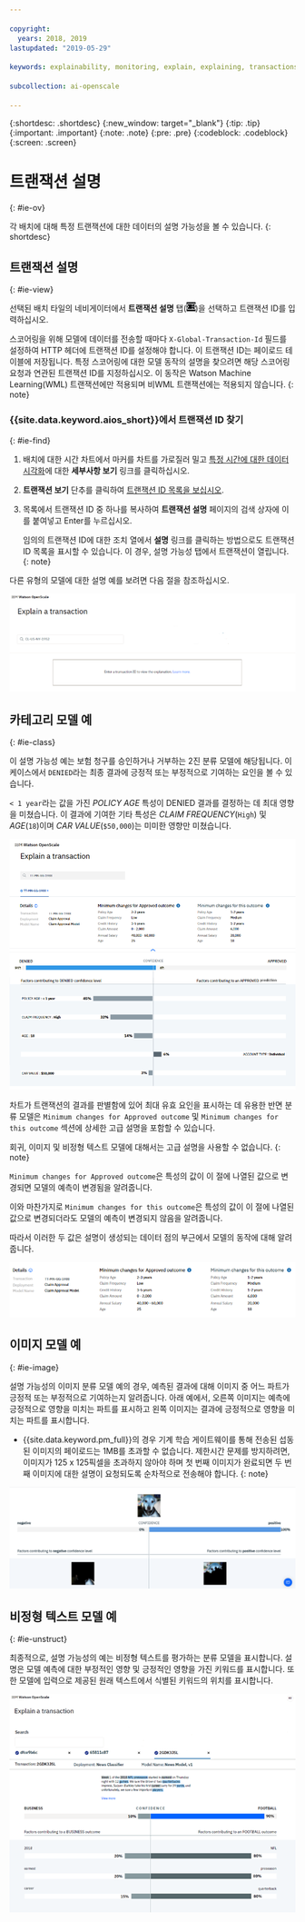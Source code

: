 ```yaml
---

copyright:
  years: 2018, 2019
lastupdated: "2019-05-29"

keywords: explainability, monitoring, explain, explaining, transactions, transaction ID

subcollection: ai-openscale

---
```


{:shortdesc: .shortdesc}
{:new_window: target="_blank"}
{:tip: .tip}
{:important: .important}
{:note: .note}
{:pre: .pre}
{:codeblock: .codeblock}
{:screen: .screen}

# 트랜잭션 설명
{: #ie-ov}

각 배치에 대해 특정 트랜잭션에 대한 데이터의 설명 가능성을 볼 수 있습니다.
{: shortdesc}

## 트랜잭션 설명
{: #ie-view}

선택된 배치 타일의 네비게이터에서 **트랜잭션 설명** 탭(![트랜잭션 설명 탭](images/insight-transact-tab.png))을 선택하고 트랜잭션 ID를 입력하십시오.

스코어링을 위해 모델에 데이터를 전송할 때마다 `X-Global-Transaction-Id` 필드를 설정하여 HTTP 헤더에 트랜잭션 ID를 설정해야 합니다. 이 트랜잭션 ID는 페이로드 테이블에 저장됩니다. 특정 스코어링에 대한 모델 동작의 설명을 찾으려면 해당 스코어링 요청과 연관된 트랜잭션 ID를 지정하십시오. 이 동작은 Watson Machine Learning(WML) 트랜잭션에만 적용되며 비WML 트랜잭션에는 적용되지 않습니다.
{: note}

### {{site.data.keyword.aios_short}}에서 트랜잭션 ID 찾기
{: #ie-find}

1.  배치에 대한 시간 차트에서 마커를 차트를 가로질러 밀고 [특정 시간에 대한 데이터 시각화](/docs/services/ai-openscale?topic=ai-openscale-it-ov#it-vdet)에 대한 **세부사항 보기** 링크를 클릭하십시오.
1.  **트랜잭션 보기** 단추를 클릭하여 [트랜잭션 ID 목록을 보십시오](/docs/services/ai-openscale?topic=ai-openscale-it-ov#it-tra).
1.  목록에서 트랜잭션 ID 중 하나를 복사하여 **트랜잭션 설명** 페이지의 검색 상자에 이를 붙여넣고 Enter를 누르십시오.

    임의의 트랜잭션 ID에 대한 조치 열에서 **설명** 링크를 클릭하는 방법으로도 트랜잭션 ID 목록을 표시할 수 있습니다. 이 경우, 설명 가능성 탭에서 트랜잭션이 열립니다.
    {: note}

  다른 유형의 모델에 대한 설명 예를 보려면 다음 절을 참조하십시오.

  ![설명 가능성 트랜잭션 ID](images/insight-explain-trans-id.png)

## 카테고리 모델 예
{: #ie-class}

이 설명 가능성 예는 보험 청구를 승인하거나 거부하는 2진 분류 모델에 해당됩니다. 이 케이스에서 `DENIED`라는 최종 결과에 긍정적 또는 부정적으로 기여하는 요인을 볼 수 있습니다.

`< 1 year`라는 값을 가진 *POLICY AGE* 특성이 DENIED 결과를 결정하는 데 최대 영향을 미쳤습니다. 이 결과에 기여한 기타 특성은 *CLAIM FREQUENCY*(`High`) 및 *AGE*(`18`)이며 *CAR VALUE*(`$50,000`)는 미미한 영향만 미쳤습니다.

![설명 가능성 2진 분류](images/insight-explain-binary.png)

차트가 트랜잭션의 결과를 판별함에 있어 최대 유효 요인을 표시하는 데 유용한 반면 분류 모델은 `Minimum changes for Approved outcome` 및 `Minimum changes for this outcome` 섹션에 상세한 고급 설명을 포함할 수 있습니다.

회귀, 이미지 및 비정형 텍스트 모델에 대해서는 고급 설명을 사용할 수 없습니다.
{: note}

`Minimum changes for Approved outcome`은 특성의 값이 이 절에 나열된 값으로 변경되면 모델의 예측이 변경됨을 알려줍니다.

이와 마찬가지로 `Minimum changes for this outcome`은 특성의 값이 이 절에 나열된 값으로 변경되더라도 모델의 예측이 변경되지 않음을 알려줍니다.

따라서 이러한 두 값은 설명이 생성되는 데이터 점의 부근에서 모델의 동작에 대해 알려줍니다.

![설명 가능성 2진 분류](images/insight-explain-binary2.png)

## 이미지 모델 예
{: #ie-image}

설명 가능성의 이미지 분류 모델 예의 경우, 예측된 결과에 대해 이미지 중 어느 파트가 긍정적 또는 부정적으로 기여하는지 알려줍니다. 아래 예에서, 오른쪽 이미지는 예측에 긍정적으로 영향을 미치는 파트를 표시하고 왼쪽 이미지는 결과에 긍정적으로 영향을 미치는 파트를 표시합니다.

- {{site.data.keyword.pm_full}}의 경우 기계 학습 게이트웨이를 통해 전송된 섭동된 이미지의 페이로드는 1MB를 초과할 수 없습니다. 제한시간 문제를 방지하려면, 이미지가 125 x 125픽셀을 초과하지 않아야 하며 첫 번째 이미지가 완료되면 두 번째 이미지에 대한 설명이 요청되도록 순차적으로 전송해야 합니다.
{: note}

![설명 가능성 이미지 분류](images/insight-explain-image.png)

## 비정형 텍스트 모델 예
{: #ie-unstruct}

최종적으로, 설명 가능성의 예는 비정형 텍스트를 평가하는 분류 모델을 표시합니다. 설명은 모델 예측에 대한 부정적인 영향 및 긍정적인 영향을 가진 키워드를 표시합니다. 또한 모델에 입력으로 제공된 원래 텍스트에서 식별된 키워드의 위치를 표시합니다.

![설명 가능성 이미지 분류](images/insight-explain-text.png)
